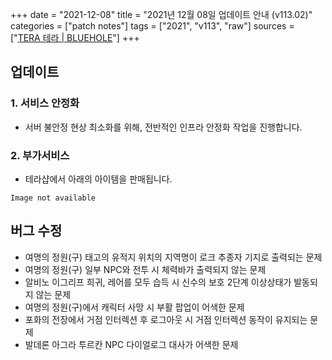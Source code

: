 +++
date = "2021-12-08"
title = "2021년 12월 08일 업데이트 안내 (v113.02)"
categories = ["patch notes"]
tags = ["2021", "v113", "raw"]
sources = ["[TERA 테라 | BLUEHOLE](https://playtera.co.kr/news/updates/737)"]
+++

## 업데이트

### **1.** 서비스 안정화
- 서버 불안정 현상 최소화를 위해, 전반적인 인프라 안정화 작업을 진행합니다.

### **2.** 부가서비스
- 테라샵에서 아래의 아이템을 판매됩니다.

`Image not available`

## 버그 수정

- 여명의 정원(구) 태고의 유적지 위치의 지역명이 로크 추종자 기지로 출력되는 문제
- 여명의 정원(구) 일부 NPC와 전투 시 체력바가 출력되지 않는 문제
- 알비노 이그리프 희귀, 레어를 모두 습득 시 신수의 보호 2단계 이상상태가 발동되지 않는 문제
- 여명의 정원(구)에서 캐릭터 사망 시 부활 팝업이 어색한 문제
- 포화의 전장에서 거점 인터렉션 후 로그아웃 시 거점 인터렉션 동작이 유지되는 문제
- 발데론 아그라 투르칸 NPC 다이얼로그 대사가 어색한 문제
